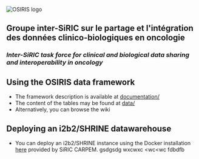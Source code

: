 ![OSIRIS logo](https://raw.githubusercontent.com/siric-osiris/OSIRIS/master/osiris2.png)
## Groupe inter-SiRIC sur le partage et l'intégration des données clinico-biologiques en oncologie
### *Inter-SiRIC task force for clinical and biological data sharing and interoperability in oncology*
  
## Using the OSIRIS data framework
* The framework description is available at [documentation/](documentation/)
* The content of the tables may be found at [data/](data/)
* Alternatively, you can browse the wiki

## Deploying an i2b2/SHRINE datawarehouse
* You can deploy an i2b2/SHRINE instance using the Docker installation [here](https://github.com/CARPEM/SHRINEDocker) provided by SiRIC CARPEM.
gsdgsdg
wxcwxc
<wc<wc
       fdbdfb
